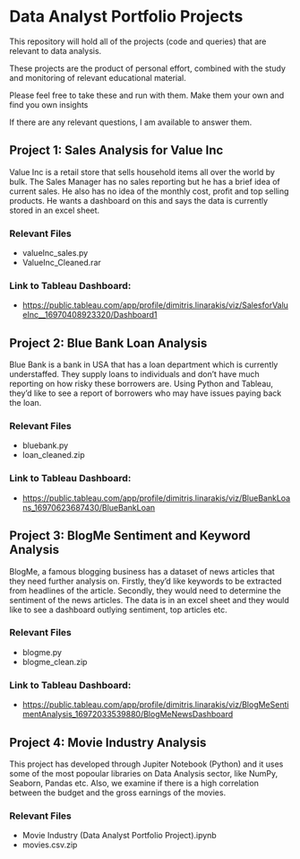 # Data Analyst Portfolio Projects

This repository will hold all of the projects (code and queries) that are relevant to data analysis.

These projects are the product of personal effort, combined with the study and monitoring of relevant educational material. 

Please feel free to take these and run with them. Make them your own and find you own insights

If there are any relevant questions, I am available to answer them.


## Project 1: Sales Analysis for Value Inc
Value Inc is a retail store that sells household items all over the world by bulk. 
The Sales Manager has no sales reporting but he has a brief idea of current sales.
He also has no idea of the monthly cost, profit and top selling products. He wants a 
dashboard on this and says the data is currently stored in an excel sheet.

### Relevant Files
- valueInc_sales.py
- ValueInc_Cleaned.rar

### Link to Tableau Dashboard: 
- https://public.tableau.com/app/profile/dimitris.linarakis/viz/SalesforValueInc__16970408923320/Dashboard1

## Project 2: Blue Bank Loan Analysis
Blue Bank is a bank in USA that has a loan department which is currently understaffed. 
They supply loans to individuals and don’t have much reporting on how risky these 
borrowers are. Using Python and Tableau, they’d like to see a report of borrowers who may have 
issues paying back the loan.

### Relevant Files
- bluebank.py
- loan_cleaned.zip

### Link to Tableau Dashboard: 
- https://public.tableau.com/app/profile/dimitris.linarakis/viz/BlueBankLoans_16970623687430/BlueBankLoan

## Project 3: BlogMe Sentiment and Keyword Analysis 
BlogMe, a famous blogging business has a dataset of news articles that they need 
further analysis on. Firstly, they’d like keywords to be extracted from headlines of the article. Secondly, 
they would need to determine the sentiment of the news articles. The data is in an 
excel sheet and they would like to see a dashboard outlying sentiment, top articles etc.

### Relevant Files
- blogme.py
- blogme_clean.zip

### Link to Tableau Dashboard: 
- https://public.tableau.com/app/profile/dimitris.linarakis/viz/BlogMeSentimentAnalysis_16972033539880/BlogMeNewsDashboard


## Project 4: Movie Industry Analysis
This project has developed through Jupiter Notebook (Python) and it uses some of the most popoular libraries on 
Data Analysis sector, like NumPy, Seaborn, Pandas etc. Also, we examine if there is a high correlation between 
the budget and the gross earnings of the movies.

### Relevant Files
- Movie Industry (Data Analyst Portfolio Project).ipynb
- movies.csv.zip
